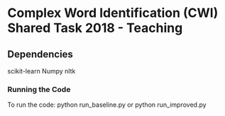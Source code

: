 # Complex Word Identification (CWI) Shared Task 2018 - Teaching


## Dependencies

scikit-learn
Numpy
nltk

### Running the Code

To run the code: python run_baseline.py or python run_improved.py
